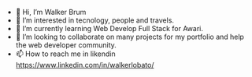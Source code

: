 - 👋 Hi, I’m Walker Brum 
- 👀 I’m interested in tecnology, people and travels. 
- 🌱 I’m currently learning Web Develop Full Stack for Awari.
- 💞️ I’m looking to collaborate on many projects for my portfolio and help the web developer community.
- 📫 How to reach me in likendin <https://www.linkedin.com/in/walkerlobato/>

<!---
WalkerBrum/WalkerBrum is a ✨ special ✨ repository because its `README.md` (this file) appears on your GitHub profile.
You can click the Preview link to take a look at your changes.
--->
